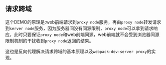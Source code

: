 ## 请求跨域

这个DEMO的原理是:web前端请求到`proxy node`服务，再由`proxy node`转发请求到`server node`服务，因为服务器间没有同源限制，`proxy node`可以拿到请求响应，此时只要保证`proxy node`和web前端同源，web前端就不会受到浏览器同源限制机制的干扰收到`proxy node`返回的结果。

这也是反向代理解决请求跨域的基本原理以及`webpack-dev-server proxy`的实现。